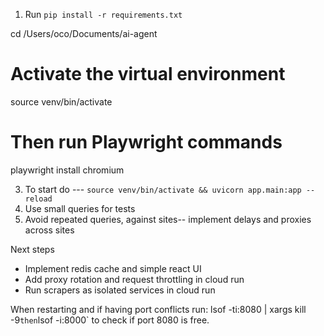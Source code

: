 1. Run `pip install -r requirements.txt`

cd /Users/oco/Documents/ai-agent

# Activate the virtual environment
source venv/bin/activate

# Then run Playwright commands
playwright install chromium



3. To start do --- `source venv/bin/activate && uvicorn app.main:app --reload`
4. Use small queries for tests
5. Avoid repeated queries, against sites-- implement delays and proxies across sites 

Next steps
- Implement redis cache and simple react UI
- Add proxy rotation and request throttling in cloud run
- Run scrapers as isolated services in cloud run


When restarting and if having port conflicts run: lsof -ti:8080 | xargs kill -9`
then `lsof -i:8000` to check if port 8080 is free.
